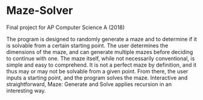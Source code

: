 # Maze-Solver
Final project for AP Computer Science A (2018)


The program is designed to randomly generate a maze and to determine if it is solvable from a certain starting point. The user determines the dimensions of the maze, and can generate multiple mazes before deciding to continue with one. The maze itself, while not necessarily conventional, is simple and easy to comprehend. It is not a perfect maze by definition, and it thus may or may not be solvable from a given point. From there, the user inputs a starting point, and the program solves the maze. Interactive and straightforward, Maze: Generate and Solve applies recursion in an interesting way.
